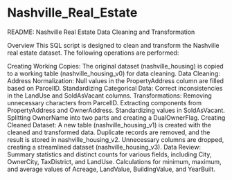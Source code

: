 # Nashville_Real_Estate

README: Nashville Real Estate Data Cleaning and Transformation

Overview
This SQL script is designed to clean and transform the Nashville real estate dataset. The following operations are performed:

Creating Working Copies: The original dataset (nashville_housing) is copied to a working table (nashville_housing_v0) for data cleaning.
Data Cleaning:
Address Normalization: Null values in the PropertyAddress column are filled based on ParcelID.
Standardizing Categorical Data: Correct inconsistencies in the LandUse and SoldAsVacant columns.
Transformations:
Removing unnecessary characters from ParcelID.
Extracting components from PropertyAddress and OwnerAddress.
Standardizing values in SoldAsVacant.
Splitting OwnerName into two parts and creating a DualOwnerFlag.
Creating Cleaned Dataset:
A new table (nashville_housing_v1) is created with the cleaned and transformed data.
Duplicate records are removed, and the result is stored in nashville_housing_v2.
Unnecessary columns are dropped, creating a streamlined dataset (nashville_housing_v3).
Data Review:
Summary statistics and distinct counts for various fields, including City, OwnerCity, TaxDistrict, and LandUse.
Calculations for minimum, maximum, and average values of Acreage, LandValue, BuildingValue, and YearBuilt.
